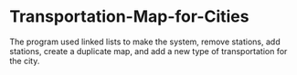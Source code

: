 # Transportation-Map-for-Cities
The program used linked lists to make the system, remove stations, add stations, create a duplicate map, and add a new type of transportation for the city.
